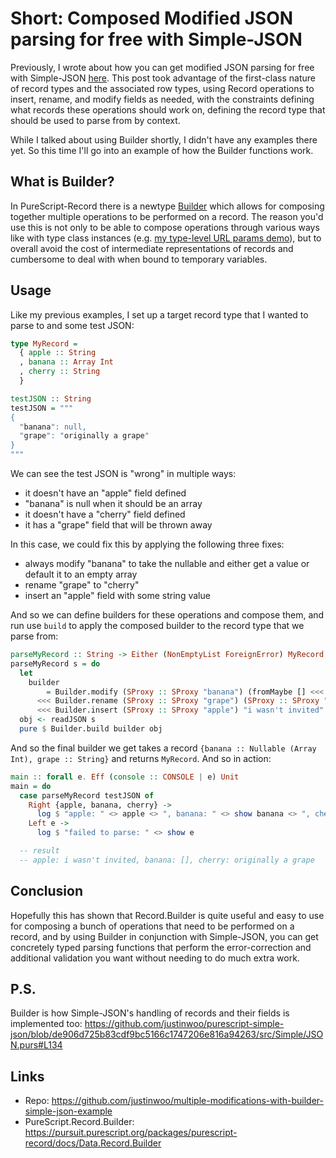 # Short: Composed Modified JSON parsing for free with Simple-JSON

Previously, I wrote about how you can get modified JSON parsing for free with Simple-JSON [here](https://qiita.com/kimagure/items/801e1c55d4f8f218f11e). This post took advantage of the first-class nature of record types and the associated row types, using Record operations to insert, rename, and modify fields as needed, with the constraints defining what records these operations should work on, defining the record type that should be used to parse from by context.

While I talked about using Builder shortly, I didn't have any examples there yet. So this time I'll go into an example of how the Builder functions work.

## What is Builder?

In PureScript-Record there is a newtype [Builder](https://pursuit.purescript.org/packages/purescript-record/0.2.5/docs/Data.Record.Builder#t:Builder) which allows for composing together multiple operations to be performed on a record. The reason you'd use this is not only to be able to compose operations through various ways like with type class instances (e.g. [my type-level URL params demo](https://qiita.com/kimagure/items/4f5c6054870f631ff768#parsing-the-url-using-our-tuple)), but to overall avoid the cost of intermediate representations of records and cumbersome to deal with when bound to temporary variables.

## Usage

Like my previous examples, I set up a target record type that I wanted to parse to and some test JSON:

```hs
type MyRecord =
  { apple :: String
  , banana :: Array Int
  , cherry :: String
  }

testJSON :: String
testJSON = """
{
  "banana": null,
  "grape": "originally a grape"
}
"""
```

We can see the test JSON is "wrong" in multiple ways:

* it doesn't have an "apple" field defined
* "banana" is null when it should be an array
* it doesn't have a "cherry" field defined
* it has a "grape" field that will be thrown away

In this case, we could fix this by applying the following three fixes:

* always modify "banana" to take the nullable and either get a value or default it to an empty array
* rename "grape" to "cherry"
* insert an "apple" field with some string value

And so we can define builders for these operations and compose them, and run use `build` to apply the composed builder to the record type that we parse from:

```hs
parseMyRecord :: String -> Either (NonEmptyList ForeignError) MyRecord
parseMyRecord s = do
  let
    builder
        = Builder.modify (SProxy :: SProxy "banana") (fromMaybe [] <<< toMaybe)
      <<< Builder.rename (SProxy :: SProxy "grape") (SProxy :: SProxy "cherry")
      <<< Builder.insert (SProxy :: SProxy "apple") "i wasn't invited"
  obj <- readJSON s
  pure $ Builder.build builder obj
```

And so the final builder we get takes a record `{banana :: Nullable (Array Int), grape :: String}` and returns `MyRecord`. And so in action:

```hs
main :: forall e. Eff (console :: CONSOLE | e) Unit
main = do
  case parseMyRecord testJSON of
    Right {apple, banana, cherry} ->
      log $ "apple: " <> apple <> ", banana: " <> show banana <> ", cherry: " <> cherry
    Left e ->
      log $ "failed to parse: " <> show e

  -- result
  -- apple: i wasn't invited, banana: [], cherry: originally a grape
```

## Conclusion

Hopefully this has shown that Record.Builder is quite useful and easy to use for composing a bunch of operations that need to be performed on a record, and by using Builder in conjunction with Simple-JSON, you can get concretely typed parsing functions that perform the error-correction and additional validation you want without needing to do much extra work.

## P.S.

Builder is how Simple-JSON's handling of records and their fields is implemented too: https://github.com/justinwoo/purescript-simple-json/blob/de906d725b83cdf9bc5166c1747206e816a94263/src/Simple/JSON.purs#L134

## Links

* Repo: https://github.com/justinwoo/multiple-modifications-with-builder-simple-json-example
* PureScript.Record.Builder: https://pursuit.purescript.org/packages/purescript-record/docs/Data.Record.Builder
